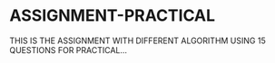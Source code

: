 # ASSIGNMENT-PRACTICAL

THIS IS THE ASSIGNMENT WITH DIFFERENT ALGORITHM USING 15 QUESTIONS FOR PRACTICAL...
